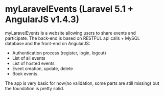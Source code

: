 # myLaravelEvents (Laravel 5.1 + AngularJS v1.4.3)

myLaravelEvents is a website allowing users to share events and participate.
The back-end is based on RESTFUL api calls + MySQL database and the front-end on AngularJS:
  - Authentication process (register, login, logout)
  - List of all events
  - List of hosted events
  - Event creation, update, delete
  - Book events.

The app is very basic for now(no validation, some parts are still missing) but the foundation is pretty solid.